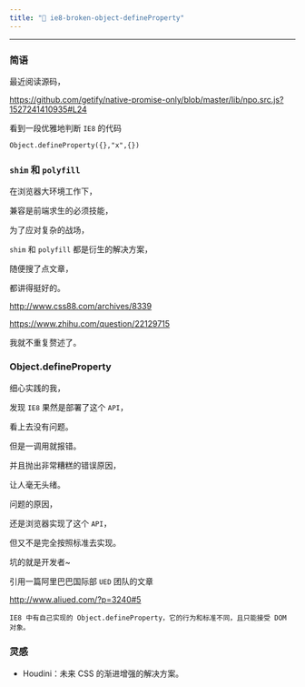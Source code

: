```yaml
---
title: "🤔 ie8-broken-object-defineProperty"
---
```


---

### 简语

最近阅读源码，

https://github.com/getify/native-promise-only/blob/master/lib/npo.src.js?1527241410935#L24

看到一段优雅地判断 `IE8` 的代码

`Object.defineProperty({},"x",{})`

### `shim` 和 `polyfill`

在浏览器大环境工作下，

兼容是前端求生的必须技能，

为了应对复杂的战场，

`shim` 和 `polyfill` 都是衍生的解决方案，

随便搜了点文章，

都讲得挺好的。

http://www.css88.com/archives/8339

https://www.zhihu.com/question/22129715

我就不重复赘述了。

### Object.defineProperty

细心实践的我，

发现 `IE8` 果然是部署了这个 `API`，

看上去没有问题。

但是一调用就报错。

并且抛出非常糟糕的错误原因，

让人毫无头绪。

问题的原因，

还是浏览器实现了这个 `API`，

但又不是完全按照标准去实现。

坑的就是开发者~

引用一篇阿里巴巴国际部 `UED` 团队的文章

http://www.aliued.com/?p=3240#5

```
IE8 中有自己实现的 Object.defineProperty，它的行为和标准不同，且只能接受 DOM 对象。
```

### 灵感

* Houdini：未来 CSS 的渐进增强的解决方案。
